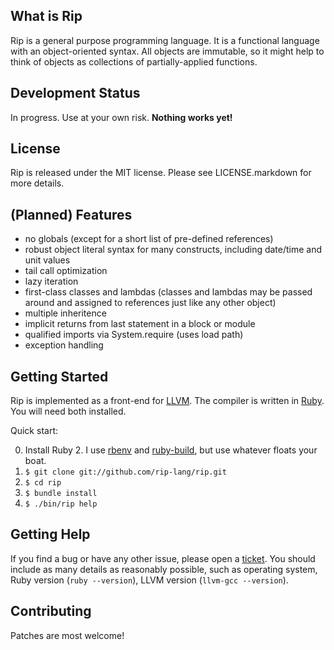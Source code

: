 ## What is Rip

Rip is a general purpose programming language. It is a functional language with an object-oriented syntax. All objects are immutable, so it might help to think of objects as collections of partially-applied functions.

## Development Status

In progress. Use at your own risk. **Nothing works yet!**

## License

Rip is released under the MIT license. Please see LICENSE.markdown for more details.

## (Planned) Features

* no globals (except for a short list of pre-defined references)
* robust object literal syntax for many constructs, including date/time and unit values
* tail call optimization
* lazy iteration
* first-class classes and lambdas (classes and lambdas may be passed around and assigned to references just like any other object)
* multiple inheritence
* implicit returns from last statement in a block or module
* qualified imports via System.require (uses load path)
* exception handling

## Getting Started

Rip is implemented as a front-end for [LLVM](http://llvm.org/). The compiler is written in [Ruby](http://www.ruby-lang.org/). You will need both installed.

Quick start:

0. Install Ruby 2. I use [rbenv](https://github.com/sstephenson/rbenv) and [ruby-build](https://github.com/sstephenson/ruby-build), but use whatever floats your boat.
0. `$ git clone git://github.com/rip-lang/rip.git`
0. `$ cd rip`
0. `$ bundle install`
0. `$ ./bin/rip help`

## Getting Help

If you find a bug or have any other issue, please open a [ticket](https://github.com/rip-lang/rip/issues). You should include as many details as reasonably possible, such as operating system, Ruby version (`ruby --version`), LLVM version (`llvm-gcc --version`).

## Contributing

Patches are most welcome!
